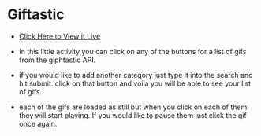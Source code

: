 # Giftastic

* [Click Here to View it Live ](https://tstike44.github.io/Giftastic/)

* In this little activity you can click on any of the buttons for a list of gifs from the giphtastic API. 

* if you would like to add another category just type it into the search and hit submit. click on that button and voila you will be able to see your list of gifs.

* each of the gifs are loaded as still but when you click on each of them they will start playing. If you would like to pause them just click the gif once again.


